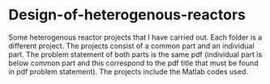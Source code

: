 # Design-of-heterogenous-reactors

Some heterogenous reactor projects that I have carried out. Each folder is a different project. 
The projects consist of a common part and an individual part. The problem statement of both parts is the same pdf (individual part is 
below common part and this correspond to the pdf title that must be found in pdf problem statement). The projects include the Matlab 
codes used.
